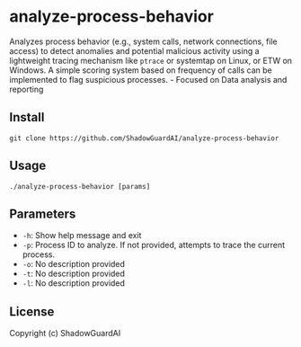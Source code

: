 # analyze-process-behavior
Analyzes process behavior (e.g., system calls, network connections, file access) to detect anomalies and potential malicious activity using a lightweight tracing mechanism like `ptrace` or systemtap on Linux, or ETW on Windows. A simple scoring system based on frequency of calls can be implemented to flag suspicious processes. - Focused on Data analysis and reporting

## Install
`git clone https://github.com/ShadowGuardAI/analyze-process-behavior`

## Usage
`./analyze-process-behavior [params]`

## Parameters
- `-h`: Show help message and exit
- `-p`: Process ID to analyze.  If not provided, attempts to trace the current process.
- `-o`: No description provided
- `-t`: No description provided
- `-l`: No description provided

## License
Copyright (c) ShadowGuardAI

